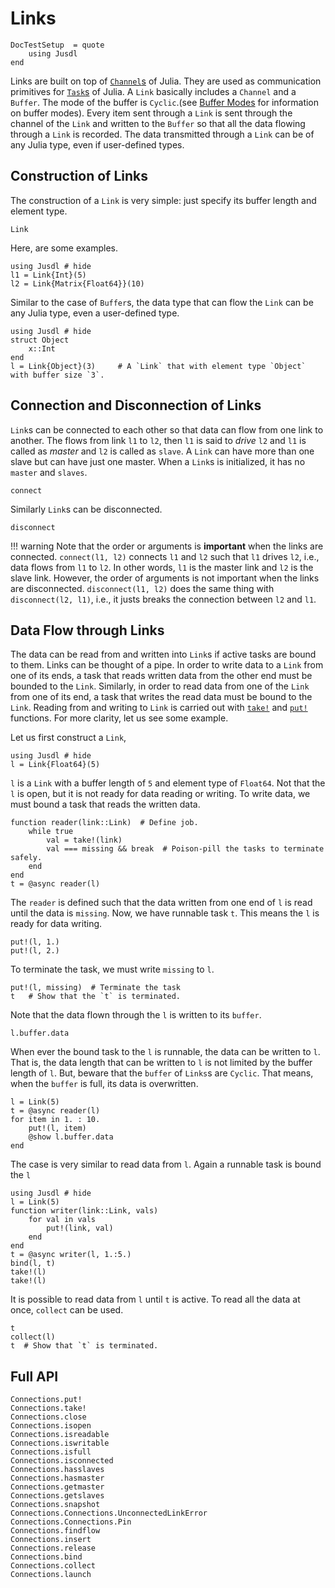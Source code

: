 # Links 

```@meta
DocTestSetup  = quote
    using Jusdl
end
```

Links are built on top of  [`Channel`s](https://docs.julialang.org/en/v1/manual/parallel-computing/#Channels-1) of Julia. They are used as communication primitives for [`Task`s](https://docs.julialang.org/en/v1/manual/control-flow/#man-tasks-1) of Julia. A `Link` basically includes a `Channel` and a `Buffer`. The mode of the buffer is `Cyclic`.(see [Buffer Modes](@ref) for information on buffer modes). Every item sent through a `Link` is sent through the channel of the `Link` and written to the `Buffer` so that all the data flowing through a `Link` is recorded. The data transmitted through a `Link` can be of any Julia type, even if user-defined types. 


## Construction of Links 
The construction of a `Link` is very simple: just specify its buffer length and element type.
```@docs 
Link
```
Here, are some examples.

```@repl
using Jusdl # hide 
l1 = Link{Int}(5)
l2 = Link{Matrix{Float64}}(10)
```

Similar to the case of `Buffer`s, the data type that can flow the `Link` can be any Julia type, even a user-defined type. 
```@repl 
using Jusdl # hide
struct Object
    x::Int 
end 
l = Link{Object}(3)     # A `Link` that with element type `Object` with buffer size `3`.
```

## Connection and Disconnection of Links 
`Link`s can be connected to each other so that data can flow from one link to another. The flows from link `l1` to `l2`, then `l1` is said to *drive* `l2` and `l1` is called as *master* and `l2` is called as `slave`. A `Link` can have more than one slave but can have just one master. When a `Link`s is initialized, it has no `master` and `slaves`.

```@docs 
connect 
```

Similarly `Link`s can be disconnected. 

```@docs 
disconnect
```

!!! warning 
    Note that the order or arguments is **important** when the links are connected. `connect(l1, l2)` connects `l1` and `l2` such that `l1` drives `l2`, i.e., data flows from `l1` to `l2`. In other words, `l1` is the master link and `l2` is the slave link. However, the order of arguments is not important when the links are disconnected. `disconnect(l1, l2)` does the same thing with `disconnect(l2, l1)`, i.e., it justs breaks the connection between `l2` and `l1`.

## Data Flow through Links
The data can be read from and written into `Link`s if active tasks are bound to them. Links can be thought of a pipe. In order to write data to a `Link` from one of its ends, a task that reads written data from the other end must be bounded to the `Link`. Similarly, in order to read data from one of the `Link` from one of its end, a task that writes the read data must be bound to the `Link`. Reading from and writing to `Link` is carried out with [`take!`](@ref) and [`put!`](@ref) functions. For more clarity, let us see some example. 

Let us first construct a `Link`,
```@repl link_writing_ex_1
using Jusdl # hide
l = Link{Float64}(5)
```
`l` is a `Link` with a buffer length of `5` and element type of `Float64`. Not that the `l` is open, but it is not ready for data reading or writing. To write data, we must bound a task that reads the written data.
```@repl link_writing_ex_1
function reader(link::Link)  # Define job.
    while true
        val = take!(link)
        val === missing && break  # Poison-pill the tasks to terminate safely.
    end
end
t = @async reader(l)
```
The `reader` is defined such that the data written from one end of `l` is read until the data is `missing`. Now, we have runnable task `t`. This means the `l` is ready for data writing. 
```@repl link_writing_ex_1
put!(l, 1.)
put!(l, 2.)
```
To terminate the task, we must write `missing` to `l`.
```@repl link_writing_ex_1
put!(l, missing)  # Terminate the task 
t   # Show that the `t` is terminated.
```
Note that the data flown through the `l` is written to its `buffer`. 
```@repl link_writing_ex_1
l.buffer.data
```
When ever the bound task to the `l` is runnable, the data can be written to `l`. That is, the data length that can be written to `l` is not limited by the buffer length of `l`. But, beware that the `buffer` of `Links`s are `Cyclic`. That means, when the `buffer` is full, its data is overwritten.
```@repl link_writing_ex_1
l = Link(5)
t = @async reader(l)
for item in 1. : 10.
    put!(l, item)
    @show l.buffer.data
end
```

The case is very similar to read data from `l`. Again a runnable task is bound the `l` 
```@repl link_reading_ex_1
using Jusdl # hide
l = Link(5)
function writer(link::Link, vals)
    for val in vals
        put!(link, val)
    end
end
t = @async writer(l, 1.:5.)
bind(l, t)
take!(l)
take!(l)
```
It is possible to read data from `l` until `t` is active. To read all the data at once, `collect` can be used. 
```@repl link_reading_ex_1
t   
collect(l)
t  # Show that `t` is terminated.
```

## Full API 

```@docs  
Connections.put!
Connections.take!
Connections.close
Connections.isopen
Connections.isreadable
Connections.iswritable
Connections.isfull 
Connections.isconnected
Connections.hasslaves 
Connections.hasmaster 
Connections.getmaster 
Connections.getslaves 
Connections.snapshot 
Connections.Connections.UnconnectedLinkError
Connections.Connections.Pin
Connections.findflow 
Connections.insert 
Connections.release
Connections.bind
Connections.collect
Connections.launch 
```